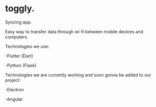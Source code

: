 # toggly.

Syncing app.

Easy way to transfer data through wi-fi between mobile devices and computers.

Technologies we use:

  -Flutter (Dart)
  
  -Python (Flask)
  
Technologies we are currently working and soon gonna be added to our project:

  -Electron
  
  -Angular
  
